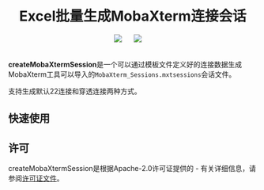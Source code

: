 

<div align="center">
    <h1>Excel批量生成MobaXterm连接会话</h1>
</div>

<div align="center">
    <a href="./README.md"><img src="https://img.shields.io/badge/README-EN-red"></a>
    &nbsp;&nbsp;&nbsp;&nbsp;
    <a href="./LICENSE"><img src="https://img.shields.io/badge/license-Apache--2.0-yellow"></a>
    &nbsp;&nbsp;&nbsp;&nbsp;
</div>

<br>

**createMobaXtermSession**是一个可以通过模板文件定义好的连接数据生成MobaXterm工具可以导入的`MobaXterm_Sessions.mxtsessions`会话文件。

支持生成默认22连接和穿透连接两种方式。

## 快速使用



## 许可

createMobaXtermSession是根据Apache-2.0许可证提供的 - 有关详细信息，请参阅[许可证文件](./LICENSE)。


